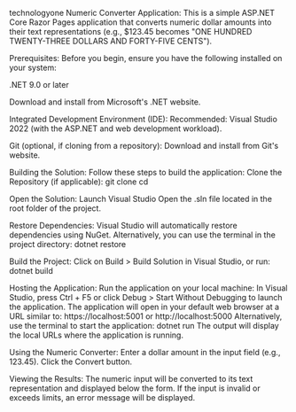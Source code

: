 technologyone
Numeric Converter Application:
This is a simple ASP.NET Core Razor Pages application that converts numeric dollar amounts into their text representations (e.g., $123.45 becomes "ONE HUNDRED TWENTY-THREE DOLLARS AND FORTY-FIVE CENTS").

Prerequisites:
Before you begin, ensure you have the following installed on your system:

.NET 9.0 or later

Download and install from Microsoft's .NET website.
   
Integrated Development Environment (IDE):
   Recommended: Visual Studio 2022 (with the ASP.NET and web development workload).

Git (optional, if cloning from a repository):
   Download and install from Git's website.

Building the Solution:
Follow these steps to build the application:
Clone the Repository (if applicable):
   git clone <repository-url>
   cd <repository-folder>

Open the Solution:
   Launch Visual Studio
   Open the .sln file located in the root folder of the project.

Restore Dependencies:
   Visual Studio will automatically restore dependencies using NuGet.
   Alternatively, you can use the terminal in the project directory:
   dotnet restore

Build the Project:
Click on Build > Build Solution in Visual Studio, or run:
   dotnet build
   
Hosting the Application:
Run the application on your local machine:
   In Visual Studio, press Ctrl + F5 or click Debug > Start Without Debugging to launch the application.
   The application will open in your default web browser at a URL similar to:
      https://localhost:5001
      or
      http://localhost:5000
   Alternatively, use the terminal to start the application:
      dotnet run
   The output will display the local URLs where the application is running.

Using the Numeric Converter:
Enter a dollar amount in the input field (e.g., 123.45).
Click the Convert button.

Viewing the Results:
The numeric input will be converted to its text representation and displayed below the form.
If the input is invalid or exceeds limits, an error message will be displayed.

